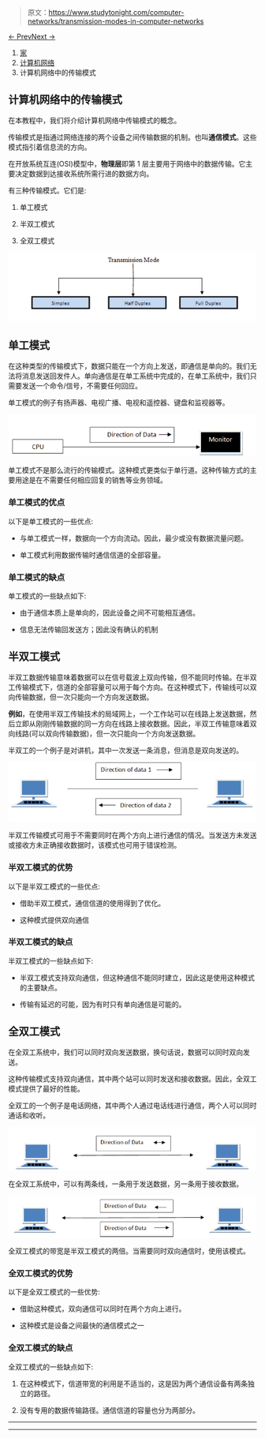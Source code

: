 > 原文：<https://www.studytonight.com/computer-networks/transmission-modes-in-computer-networks>

[← Prev](/computer-networks/connection-oriented-and-connectionless-services "Connection Oriented and Connectionless")[Next →](/computer-networks/comparison-of-osi-and-tcpip-reference-model "OSI Vs TCP/IP")

<nav aria-label="breadcrumb">

1.  [家](/)
2.  [计算机网络](/computer-networks)
3.  计算机网络中的传输模式

</nav>

<article>

# 计算机网络中的传输模式

在本教程中，我们将介绍计算机网络中传输模式的概念。

传输模式是指通过网络连接的两个设备之间传输数据的机制。也叫**通信模式**。这些模式指引着信息流的方向。

在开放系统互连(OSI)模型中，**物理层**即第 1 层主要用于网络中的数据传输。它主要决定数据到达接收系统所需行进的数据方向。

有三种传输模式。它们是:

1.  单工模式

2.  半双工模式

3.  全双工模式

![Transmission Modes in Computer Networks](img/e034c120d535534f5655c963a7027a8c.png)

## 单工模式

在这种类型的传输模式下，数据只能在一个方向上发送，即通信是单向的。我们无法将消息发送回发件人。单向通信是在单工系统中完成的，在单工系统中，我们只需要发送一个命令/信号，不需要任何回应。

单工模式的例子有扬声器、电视广播、电视和遥控器、键盘和监视器等。

![Simplex Transmission Mode in Computer Networks](img/dbd4ac3975b1df11813134c50a10404d.png)

单工模式不是那么流行的传输模式。这种模式更类似于单行道。这种传输方式的主要用途是在不需要任何相应回复的销售等业务领域。

### 单工模式的优点

以下是单工模式的一些优点:

*   与单工模式一样，数据向一个方向流动。因此，最少或没有数据流量问题。

*   单工模式利用数据传输时通信信道的全部容量。

### 单工模式的缺点

单工模式的一些缺点如下:

*   由于通信本质上是单向的，因此设备之间不可能相互通信。

*   信息无法传输回发送方；因此没有确认的机制

## 半双工模式

半双工数据传输意味着数据可以在信号载波上双向传输，但不能同时传输。在半双工传输模式下，信道的全部容量可以用于每个方向。在这种模式下，传输线可以双向传输数据，但一次只能向一个方向发送数据。

**例如**，在使用半双工传输技术的局域网上，一个工作站可以在线路上发送数据，然后立即从刚刚传输数据的同一方向在线路上接收数据。因此，半双工传输意味着双向线路(可以双向传输数据)，但一次只能向一个方向发送数据。

半双工的一个例子是对讲机，其中一次发送一条消息，但消息是双向发送的。

![Half Duplex Transmission Mode in Computer Networks](img/6a69cb199235aeb22c9766cd20d729b2.png)

半双工传输模式可用于不需要同时在两个方向上进行通信的情况。当发送方未发送或接收方未正确接收数据时，该模式也可用于错误检测。

### 半双工模式的优势

以下是半双工模式的一些优点:

*   借助半双工模式，通信信道的使用得到了优化。

*   这种模式提供双向通信

### 半双工模式的缺点

半双工模式的一些缺点如下:

*   半双工模式支持双向通信，但这种通信不能同时建立，因此这是使用这种模式的主要缺点。

*   传输有延迟的可能，因为有时只有单向通信是可能的。

## 全双工模式

在全双工系统中，我们可以同时双向发送数据，换句话说，数据可以同时双向发送。

这种传输模式支持双向通信，其中两个站可以同时发送和接收数据。因此，全双工模式提供了最好的性能。

全双工的一个例子是电话网络，其中两个人通过电话线进行通信，两个人可以同时通话和收听。

![Full Duplex Transmission Mode in Computer Networks](img/f2c2daa0738e2891bcec3d98af0ad515.png)

在全双工系统中，可以有两条线，一条用于发送数据，另一条用于接收数据。

![Full Duplex Transmission Mode in Computer Networks](img/a027b7d1f34a4ee8198ffeec751a6640.png)

全双工模式的带宽是半双工模式的两倍。当需要同时双向通信时，使用该模式。

### 全双工模式的优势

以下是全双工模式的一些优势:

*   借助这种模式，双向通信可以同时在两个方向上进行。

*   这种模式是设备之间最快的通信模式之一

### 全双工模式的缺点

全双工模式的一些缺点如下:

1.  在这种模式下，信道带宽的利用是不适当的，这是因为两个通信设备有两条独立的路径。

2.  没有专用的数据传输路径。通信信道的容量也分为两部分。

</article>

* * *

* * *
